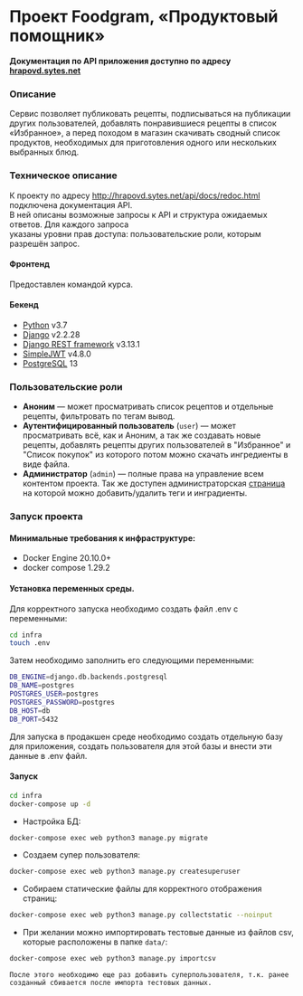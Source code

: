 # Проект Foodgram, «Продуктовый помощник»


**Документация по API приложения доступно по адресу [hrapovd.sytes.net](http://hrapovd.sytes.net/api/docs/redoc.html)**

### Описание
Cервис позволяет публиковать рецепты, подписываться на публикации других пользователей,
добавлять понравившиеся рецепты в список «Избранное», а перед походом в магазин
скачивать сводный список продуктов, необходимых для приготовления одного или
нескольких выбранных блюд.

### Техническое описание
К проекту по адресу <http://hrapovd.sytes.net/api/docs/redoc.html> подключена документация API.  
В ней описаны возможные запросы к API и структура ожидаемых ответов. Для каждого запроса  
указаны уровни прав доступа: пользовательские роли, которым разрешён запрос.

#### Фронтенд
Предоставлен командой курса.

#### Бекенд
- [Python] v3.7
- [Django] v2.2.28
- [Django REST framework] v3.13.1
- [SimpleJWT] v4.8.0
- [PostgreSQL] 13

### Пользовательские роли
- **Аноним** — может просматривать список рецептов и отдельные рецепты, фильтровать по тегам вывод.
- **Аутентифицированный пользователь** (`user`) — может просматривать всё, как и Аноним, а так же создавать новые рецепты, добавлять рецепты других пользователей в "Избранное" и "Список покупок" из которого потом можно скачать ингредиенты в виде файла.
- **Администратор** (`admin`) — полные права на управление всем контентом проекта. 
Так же доступен администраторская [страница](http://hrapovd.sytes.net/admin/) на которой можно добавить/удалить теги и инградиенты.
### Запуск проекта
#### Минимальные требования к инфраструктуре:

- Docker Engine 20.10.0+
- docker compose 1.29.2

#### Установка переменных среды.
Для корректного запуска необходимо создать файл .env с переменными:
```BASH
cd infra
touch .env
```
Затем необходимо заполнить его следующими переменными:
```BASH
DB_ENGINE=django.db.backends.postgresql
DB_NAME=postgres
POSTGRES_USER=postgres
POSTGRES_PASSWORD=postgres
DB_HOST=db
DB_PORT=5432
```
Для запуска в продакшен среде необходимо создать отдельную базу для приложения, создать пользователя для этой базы и внести эти данные в .env файл.


#### Запуск
```BASH
cd infra
docker-compose up -d
``` 
- Настройка БД: 
```BASH
docker-compose exec web python3 manage.py migrate
```
- Создаем супер пользователя: 
```BASH
docker-compose exec web python3 manage.py createsuperuser
```
- Собираем статические файлы для корректного отображения страниц: 
```BASH
docker-compose exec web python3 manage.py collectstatic --noinput
```
- При желании можно импортировать тестовые данные из файлов csv, которые расположены в папке `data/`:
```BASH
docker-compose exec web python3 manage.py importcsv
```
    После этого необходимо еще раз добавить суперпользователя, т.к. ранее созданный сбивается после импорта тестовых данных.

[//]: # 
  [Python]: <https://www.python.org>
  [Django REST framework]: <https://www.django-rest-framework.org>
  [Django]: <https://www.djangoproject.com>
  [SimpleJWT]: <https://django-rest-framework-simplejwt.readthedocs.io/en/latest/>
  [PostgreSQL]: <https://www.postgresql.org/>